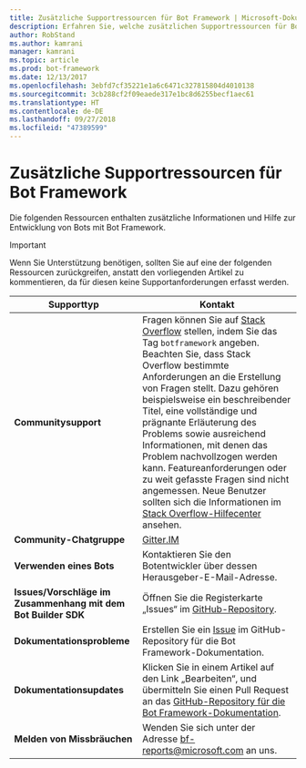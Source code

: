 ```yaml
---
title: Zusätzliche Supportressourcen für Bot Framework | Microsoft-Dokumentation
description: Erfahren Sie, welche zusätzlichen Supportressourcen für Bot Framework verfügbar sind.
author: RobStand
ms.author: kamrani
manager: kamrani
ms.topic: article
ms.prod: bot-framework
ms.date: 12/13/2017
ms.openlocfilehash: 3ebfd7cf35221e1a6c6471c327815804d4010138
ms.sourcegitcommit: 3cb288cf2f09eaede317e1bc8d6255becf1aec61
ms.translationtype: HT
ms.contentlocale: de-DE
ms.lasthandoff: 09/27/2018
ms.locfileid: "47389599"
---
```

# <a name="bot-framework-additional-resources"></a>Zusätzliche Supportressourcen für Bot Framework

Die folgenden Ressourcen enthalten zusätzliche Informationen und Hilfe zur Entwicklung von Bots mit Bot Framework.

> [!IMPORTANT]
> Wenn Sie Unterstützung benötigen, sollten Sie auf eine der folgenden Ressourcen zurückgreifen, anstatt den vorliegenden Artikel zu kommentieren, da für diesen keine Supportanforderungen erfasst werden.

|            <strong>Supporttyp</strong>            |                                                                                                                                                                                                                                     <strong>Kontakt</strong>                                                                                                                                                                                                                                      |
|-----------------------------------------------------|---------------------------------------------------------------------------------------------------------------------------------------------------------------------------------------------------------------------------------------------------------------------------------------------------------------------------------------------------------------------------------------------------------------------------------------------------------------------------------------------------|
|         <strong>Communitysupport</strong>          | Fragen können Sie auf [Stack Overflow](https://stackoverflow.com/questions/tagged/botframework) stellen, indem Sie das Tag `botframework` angeben. Beachten Sie, dass Stack Overflow bestimmte Anforderungen an die Erstellung von Fragen stellt. Dazu gehören beispielsweise ein beschreibender Titel, eine vollständige und prägnante Erläuterung des Problems sowie ausreichend Informationen, mit denen das Problem nachvollzogen werden kann. Featureanforderungen oder zu weit gefasste Fragen sind nicht angemessen. Neue Benutzer sollten sich die Informationen im [Stack Overflow-Hilfecenter](https://stackoverflow.com/help/how-to-ask) ansehen. |
|        <strong>Community-Chatgruppe</strong>        |                                                                                                                                                                                                                        [Gitter.IM](https://gitter.im/Microsoft/BotBuilder)                                                                                                                                                                                                                        |
|            <strong>Verwenden eines Bots</strong>             |                                                                                                                                                                                                                    Kontaktieren Sie den Botentwickler über dessen Herausgeber-E-Mail-Adresse.                                                                                                                                                                                                                     |
| <strong>Issues/Vorschläge im Zusammenhang mit dem Bot Builder SDK</strong> |                                                                                                                                                                                           Öffnen Sie die Registerkarte „Issues“ im <a href="https://github.com/Microsoft/BotBuilder-v3/" target="_blank">GitHub-Repository</a>.                                                                                                                                                                                            |
|        <strong>Dokumentationsprobleme</strong>        |                                                                                                                                                                     Erstellen Sie ein <a href="https://github.com/MicrosoftDocs/bot-framework-docs/issues" target="_blank">Issue</a> im GitHub-Repository für die Bot Framework-Dokumentation.                                                                                                                                                                      |
|       <strong>Dokumentationsupdates</strong>        |                                                                                                                                                   Klicken Sie in einem Artikel auf den Link „Bearbeiten“, und übermitteln Sie einen Pull Request an das <a href="https://github.com/MicrosoftDocs/bot-framework-docs" target="_blank">GitHub-Repository für die Bot Framework-Dokumentation</a>.                                                                                                                                                   |
|          <strong>Melden von Missbräuchen</strong>           |                                                                                                                                                                                                            Wenden Sie sich unter der Adresse [bf-reports@microsoft.com](mailto://bf-reports@microsoft.com) an uns.                                                                                                                                                                                                            |

